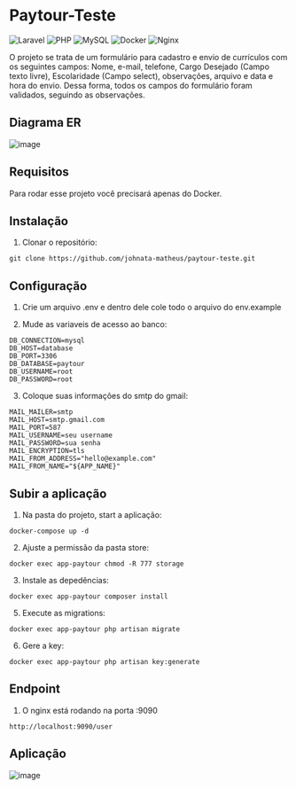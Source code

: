 # Paytour-Teste

![Laravel](https://img.shields.io/badge/laravel-%23FF2D20.svg?style=for-the-badge&logo=laravel&logoColor=white)
![PHP](https://img.shields.io/badge/php-%23777BB4.svg?style=for-the-badge&logo=php&logoColor=white)
![MySQL](https://img.shields.io/badge/mysql-4479A1.svg?style=for-the-badge&logo=mysql&logoColor=white)
![Docker](https://img.shields.io/badge/docker-%230db7ed.svg?style=for-the-badge&logo=docker&logoColor=white)
![Nginx](https://img.shields.io/badge/nginx-%23009639.svg?style=for-the-badge&logo=nginx&logoColor=white)

O projeto se trata de um formulário para cadastro e envio de currículos com os seguintes campos: Nome, e-mail, telefone, Cargo Desejado (Campo texto livre), Escolaridade (Campo select), observações, arquivo e data e hora do envio. Dessa forma, todos os campos do formulário foram validados, seguindo as observações.

## Diagrama ER

![image](https://github.com/johnata-matheus/paytour-teste/assets/105123252/1c777e0c-0fe4-4f6c-b35e-d6db3f148a9c)


## Requisitos
Para rodar esse projeto você precisará apenas do Docker.

## Instalação

1. Clonar o repositório:

```
git clone https://github.com/johnata-matheus/paytour-teste.git
```

## Configuração

1. Crie um arquivo .env e dentro dele cole todo o arquivo do env.example

2. Mude as variaveis de acesso ao banco:

```
DB_CONNECTION=mysql
DB_HOST=database
DB_PORT=3306
DB_DATABASE=paytour
DB_USERNAME=root
DB_PASSWORD=root
```
3. Coloque suas informações do smtp do gmail:
```
MAIL_MAILER=smtp
MAIL_HOST=smtp.gmail.com
MAIL_PORT=587
MAIL_USERNAME=seu username
MAIL_PASSWORD=sua senha
MAIL_ENCRYPTION=tls
MAIL_FROM_ADDRESS="hello@example.com"
MAIL_FROM_NAME="${APP_NAME}"
```
## Subir a aplicação

1. Na pasta do projeto, start a aplicação:

```
docker-compose up -d
```

2. Ajuste a permissão da pasta store:

```
docker exec app-paytour chmod -R 777 storage
```

3. Instale as depedências:

```
docker exec app-paytour composer install
```

5. Execute as migrations:

```
docker exec app-paytour php artisan migrate
```

6. Gere a key:
   
```
docker exec app-paytour php artisan key:generate
```

## Endpoint 

1. O nginx está rodando na porta :9090
   
```
http://localhost:9090/user
```

## Aplicação 

![image](https://github.com/johnata-matheus/paytour-teste/assets/105123252/46251dc0-7330-44a2-b595-046f4662043d)
